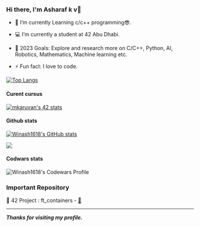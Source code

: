 ### Hi there, I'm Asharaf k v👋

  - 🌱 I’m currently Learning c/c++ programming😎.
  
  - 💻 I’m currently a student at 42 Abu Dhabi.
  
  - 🥅 2023 Goals: Explore and research more on C/C++, Python, AI, Robotics, Mathematics, Machine learning etc.

  - ⚡ Fun fact: I love to code.
  

[![Top Langs](https://github-readme-stats.vercel.app/api/top-langs/?username=winash1618&langs_count=5&theme=tokyonight)](https://github.com/anuraghazra/github-readme-stats)

#### Curent cursus

[![mkaruvan's 42 stats](https://badge42.vercel.app/api/v2/clbza7w7b00110fl7w15e2x3y/stats?cursusId=21&coalitionId=155)](https://github.com/JaeSeoKim/badge42)

#### Github stats

[![Winash1618's GitHub stats](https://github-readme-stats.vercel.app/api?username=winash1618&theme=tokyonight)](https://github.com/anuraghazra/github-readme-stats)

<img align="center" src="https://github-readme-streak-stats.herokuapp.com/?user=winash1618&theme=tokyonight&mode=weekly"/>

#### Codwars stats

![Winash1618's Codewars Profile](https://www.codewars.com/users/winash1618/badges/large)

### Important Repository

💾 42 Project : ft_containers - [🔗](https://github.com/winash1618/ft_containers)

---

***Thanks for visiting my profile.***
